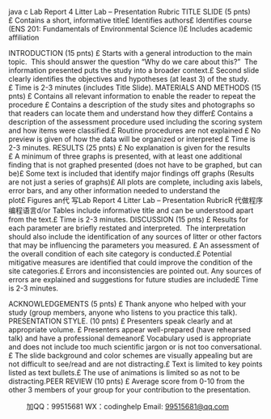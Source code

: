 java c
Lab Report 4 Litter Lab – Presentation Rubric 
TITLE SLIDE (5 pnts) £ Contains a short, informative title£ Identifies authors£ Identifies course (ENS 201: Fundamentals of Environmental Science I)£ Includes academic affiliation

INTRODUCTION (15 pnts) £ Starts with a general introduction to the main topic.  This should answer the question “Why do we care about this?”  The information presented puts the study into a broader context.£ Second slide clearly identifies the objectives and hypotheses (at least 3) of the study.£ Time is 2-3 minutes (includes Title Slide).
MATERIALS AND METHODS (15 pnts) £ Contains all relevant information to enable the reader to repeat the procedure £ Contains a description of the study sites and photographs so that readers can locate them and understand how they differ£ Contains a description of the assessment procedure used including the scoring system and how items were classified.£ Routine procedures are not explained £ No preview is given of how the data will be organized or interpreted £ Time is 2-3 minutes.
RESULTS (25 pnts) £ No explanation is given for the results £ A minimum of three graphs is presented, with at least one additional finding that is not graphed presented (does not have to be graphed, but can be)£ Some text is included that identify major findings off graphs (Results are not just a series of graphs)£ All plots are complete, including axis labels, error bars, and any other information needed to understand the plot£ Figures an代 写Lab Report 4 Litter Lab – Presentation RubricR
代做程序编程语言d/or Tables include informative title and can be understood apart from the text.£ Time is 2-3 minutes.
DISCUSSION (15 pnts) £ Results for each parameter are briefly restated and interpreted.  The interpretation should also include the identification of any sources of litter or other factors that may be influencing the parameters you measured. £ An assessment of the overall condition of each site category is conducted.£ Potential mitigative measures are identified that could improve the condition of the site categories.£ Errors and inconsistencies are pointed out. Any sources of errors are explained and suggestions for future studies are included£ Time is 2-3 minutes.

ACKNOWLEDGEMENTS (5 pnts) £ Thank anyone who helped with your study (group members, anyone who listens to you practice this talk). 
PRESENTATION STYLE. (10 pnts) £ Presenters speak clearly and at appropriate volume. £ Presenters appear well-prepared (have rehearsed talk) and have a professional demeanor£ Vocabulary used is appropriate and does not include too much scientific jargon or is not too conversational.£ The slide background and color schemes are visually appealing but are not difficult to see/read and are not distracting.£ Text is limited to key points listed as text bullets.£ The use of animations is limited so as not to be distracting.PEER REVIEW (10 pnts) £ Average score from 0-10 from the other 3 members of your group for your contribution to the presentation.

         
加QQ：99515681  WX：codinghelp  Email: 99515681@qq.com

